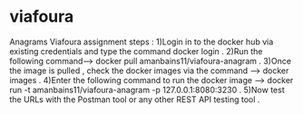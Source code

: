 # viafoura
Anagrams Viafoura assignment steps :
1)Login in to the docker hub via existing credentials and type the command docker login  .
2)Run the following command--> docker pull amanbains11/viafoura-anagram .
3)Once the image is pulled , check the docker images via the command --> docker images .
4)Enter the following command to run the docker image --> docker run -t amanbains11/viafoura-anagram -p 127.0.0.1:8080:3230 .
5)Now test the URLs with the Postman tool  or any other REST API testing tool .  
